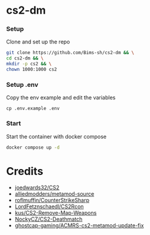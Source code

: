 # cs2-dm

### Setup
Clone and set up the repo
```bash
git clone https://github.com/Bims-sh/cs2-dm && \
cd cs2-dm && \
mkdir -p cs2 && \
chown 1000:1000 cs2
```

### Setup .env
Copy the env example and edit the variables
```
cp .env.example .env
```

### Start
Start the container with docker compose
```bash
docker compose up -d
```

# Credits
- [joedwards32/CS2](https://github.com/joedwards32/CS2)
- [alliedmodders/metamod-source](https://github.com/alliedmodders/metamod-source)
- [roflmuffin/CounterStrikeSharp](https://github.com/roflmuffin/CounterStrikeSharp)
- [LordFetznschaedl/CS2Rcon](https://github.com/LordFetznschaedl/CS2Rcon)
- [kus/CS2-Remove-Map-Weapons](https://github.com/kus/CS2-Remove-Map-Weapons)
- [NockyCZ/CS2-Deathmatch](https://github.com/NockyCZ/CS2-Deathmatch)
- [ghostcap-gaming/ACMRS-cs2-metamod-update-fix](https://github.com/ghostcap-gaming/ACMRS-cs2-metamod-update-fix)